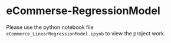 # eCommerse-RegressionModel

Please use the python notebook file `eCommerce_LinearRegressionModel.ipynb` to view the project work. 
